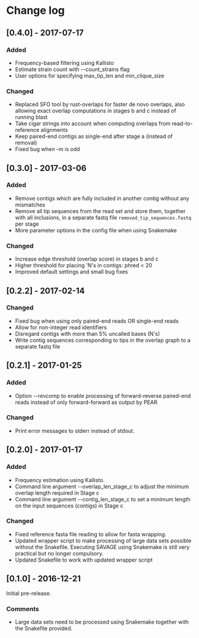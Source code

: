 # Change log

## [0.4.0] - 2017-07-17
### Added
- Frequency-based filtering using Kallisto
- Estimate strain count with --count_strains flag
- User options for specifying max_tip_len and min_clique_size
### Changed
- Replaced SFO tool by rust-overlaps for faster de novo overlaps, also allowing exact overlap computations in stages b and c instead of running blast
- Take cigar strings into account when computing overlaps from read-to-reference alignments
- Keep paired-end contigs as single-end after stage a (instead of removal)
- Fixed bug when -m is odd

## [0.3.0] - 2017-03-06
### Added
- Remove contigs which are fully included in another contig without any mismatches
- Remove all tip sequences from the read set and store them, together with all inclusions, in a separate fastq file `removed_tip_sequences.fastq` per stage
- More parameter options in the config file when using Snakemake
### Changed
- Increase edge threshold (overlap score) in stages b and c
- Higher threshold for placing 'N's in contigs: phred < 20
- Improved default settings and small bug fixes

## [0.2.2] - 2017-02-14
### Changed
- Fixed bug when using only paired-end reads OR single-end reads
- Allow for non-integer read identifiers
- Disregard contigs with more than 5% uncalled bases (N's)
- Write contig sequences corresponding to tips in the overlap graph to a separate fastq file

## [0.2.1] - 2017-01-25
### Added
- Option --revcomp to enable processing of forward-reverse paired-end reads instead of only forward-forward as output by PEAR

### Changed
- Print error messages to stderr instead of stdout.

## [0.2.0] - 2017-01-17
### Added
- Frequency estimation using Kallisto.
- Command line argument --overlap_len_stage_c to adjust the minimum overlap length required in Stage c
- Command line argument --contig_len_stage_c to set a minimum length on the input sequences (contigs) in Stage c

### Changed
- Fixed reference fasta file reading to allow for fasta wrapping.
- Updated wrapper script to make processing of large data sets possible without the Snakefile. Executing SAVAGE using Snakemake is still very practical but no longer compulsory.
- Updated Snakefile to work with updated wrapper script

## [0.1.0] - 2016-12-21
Initial pre-release.
### Comments
- Large data sets need to be processed using Snakemake together with the Snakefile provided.
